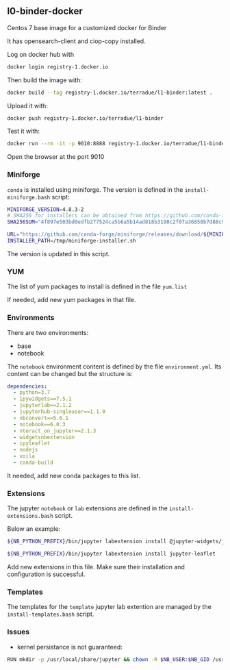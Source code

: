 ## l0-binder-docker

Centos 7 base image for a customized docker for Binder

It has opensearch-client and ciop-copy installed.

Log on docker hub with

```bash
docker login registry-1.docker.io
```

Then build the image with:

```bash
docker build --tag registry-1.docker.io/terradue/l1-binder:latest .
```

Upload it with:

```bash
docker push registry-1.docker.io/terradue/l1-binder
```

Test it with:

```bash
docker run --rm -it -p 9010:8888 registry-1.docker.io/terradue/l1-binder jupyter notebook --port 8888 --ip=0.0.0.0 --NotebookApp.token='' --NotebookApp.password=''
```

Open the browser at the port 9010

### Miniforge

`conda` is installed using miniforge. The version is defined in the `install-miniforge.bash` script:

```bash
MINIFORGE_VERSION=4.8.3-2
# SHA256 for installers can be obtained from https://github.com/conda-forge/miniforge/releases
SHA256SUM="4f897e503bd0edfb277524ca5b6a5b14ad818b3198c2f07a36858b7d88c928db"

URL="https://github.com/conda-forge/miniforge/releases/download/${MINIFORGE_VERSION}/Miniforge3-${MINIFORGE_VERSION}-Linux-x86_64.sh"
INSTALLER_PATH=/tmp/miniforge-installer.sh
```

The version is updated in this script. 

### YUM

The list of yum packages to install is defined in the file `yum.list`

If needed, add new yum packages in that file.

### Environments

There are two environments: 

- base
- notebook

The `notebook` environment content is defined by the file `environment.yml`.
Its content can be changed but the structure is:

```yaml
dependencies:
  - python=3.7
  - ipywidgets==7.5.1
  - jupyterlab==2.1.2
  - jupyterhub-singleuser==1.1.0
  - nbconvert==5.6.1
  - notebook==6.0.3
  - nteract_on_jupyter==2.1.3
  - widgetsnbextension 
  - ipyleaflet
  - nodejs
  - voila
  - conda-build
```  

It needed, add new conda packages to this list.

### Extensions

The jupyter `notebook` or `lab` extensions are defined in the `install-extensions.bash` script.

Below an example:

```bash
${NB_PYTHON_PREFIX}/bin/jupyter labextension install @jupyter-widgets/jupyterlab-manager@2.0

${NB_PYTHON_PREFIX}/bin/jupyter labextension install jupyter-leaflet
```

Add new extensions in this file. Make sure their installation and configuration is successful.

### Templates 

The templates for the `template` jupyter lab extention are managed by the `install-templates.bash` script.


### Issues

* kernel persistance is not guaranteed:

```bash
RUN mkdir -p /usr/local/share/jupyter && chown -R $NB_USER:$NB_GID /usr/local/share/jupyter
```



